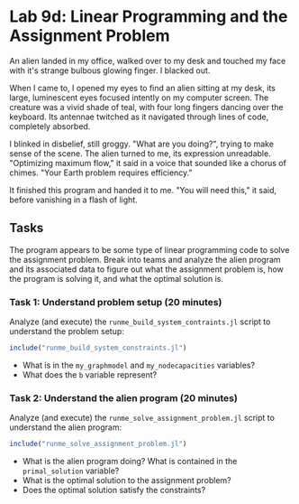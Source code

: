 # Lab 9d: Linear Programming and the Assignment Problem
An alien landed in my office, walked over to my desk and touched my face with it's strange bulbous glowing finger.
I blacked out.

When I came to, I opened my eyes to find an alien sitting at my desk, its large, luminescent eyes focused intently on my computer screen. The creature was a vivid shade of teal, with four long fingers dancing over the keyboard. Its antennae twitched as it navigated through lines of code, completely absorbed.

I blinked in disbelief, still groggy. "What are you doing?", trying to make sense of the scene. The alien turned to me, its expression unreadable. "Optimizing maximum flow," it said in a voice that sounded like a chorus of chimes. "Your Earth problem requires efficiency." 

It finished this program and handed it to me. "You will need this," it said, before vanishing in a flash of light.

## Tasks
The program appears to be some type of linear programming code to solve the assignment problem. Break into teams and analyze the alien program and its associated data to figure out what the assignment problem is, how the program is solving it, and what the optimal solution is.

### Task 1: Understand problem setup (20 minutes)
Analyze (and execute) the `runme_build_system_contraints.jl` script to understand the problem setup:
```julia
include("runme_build_system_constraints.jl")
```
* What is in the `my_graphmodel` and  `my_nodecapacities` variables?
* What does the `b` variable represent?

### Task 2: Understand the alien program (20 minutes)
Analyze (and execute) the `runme_solve_assignment_problem.jl` script to understand the alien program:
```julia
include("runme_solve_assignment_problem.jl")
```
* What is the alien program doing? What is contained in the `primal_solution` variable?
* What is the optimal solution to the assignment problem?
* Does the optimal solution satisfy the constraints?